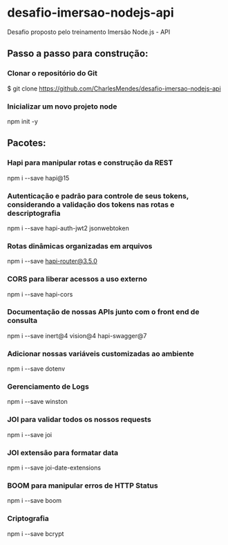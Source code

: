 # desafio-imersao-nodejs-api

Desafio proposto pelo treinamento Imersão Node.js - API

## Passo a passo para construção:
### Clonar o repositório do Git
$ git clone https://github.com/CharlesMendes/desafio-imersao-nodejs-api

### Inicializar um novo projeto node
npm init -y

## Pacotes:
### Hapi para manipular rotas e construção da REST
npm i --save hapi@15

### Autenticação e padrão para controle de seus tokens, considerando a validação dos tokens nas rotas e descriptografia
npm i --save hapi-auth-jwt2 jsonwebtoken

### Rotas dinâmicas organizadas em arquivos
npm i --save hapi-router@3.5.0

### CORS para liberar acessos a uso externo
npm i --save hapi-cors

### Documentação de nossas APIs junto com o front end de consulta
npm i --save inert@4 vision@4 hapi-swagger@7

### Adicionar nossas variáveis customizadas ao ambiente
npm i --save dotenv

### Gerenciamento de Logs
npm i --save winston

### JOI para validar todos os nossos requests
npm i --save joi

### JOI extensão para formatar data
npm i --save joi-date-extensions

### BOOM para manipular erros de HTTP Status
npm i --save boom

### Criptografia
npm i --save bcrypt


